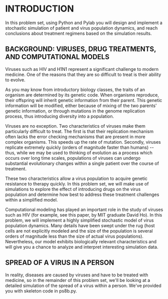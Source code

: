 INTRODUCTION
============

In this problem set, using Python and Pylab you will design and implement a stochastic simulation of patient and virus population dynamics, and reach conclusions about treatment regimens based on the simulation results.

BACKGROUND: VIRUSES, DRUG TREATMENTS, AND COMPUTATIONAL MODELS
--------------------------------------------------------------

Viruses such as HIV and H1N1 represent a significant challenge to modern medicine. One of the reasons that they are so difficult to treat is their ability to evolve.

As you may know from introductory biology classes, the traits of an organism are determined by its genetic code. When organisms reproduce, their offspring will inherit genetic information from their parent. This genetic information will be modified, either because of mixing of the two parents' genetic information, or through mutations in the genome replication process, thus introducing diversity into a population.

Viruses are no exception. Two characteristics of viruses make them particularly difficult to treat. The first is that their replication mechanism often lacks the error checking mechanisms that are present in more complex organisms. This speeds up the rate of mutation. Secondly, viruses replicate extremely quickly (orders of magnitude faster than humans) -- thus, while we may be used to thinking of evolution as a process which occurs over long time scales, populations of viruses can undergo substantial evolutionary changes within a single patient over the course of treatment.

These two characteristics allow a virus population to acquire genetic resistance to therapy quickly. In this problem set, we will make use of simulations to explore the effect of introducing drugs on the virus population and determine how best to address these treatment challenges within a simplified model.

Computational modeling has played an important role in the study of viruses such as HIV (for example, see this paper, by MIT graduate David Ho). In this problem, we will implement a highly simplified stochastic model of virus population dynamics. Many details have been swept under the rug (host cells are not explicitly modeled and the size of the population is several orders of magnitude less than the size of actual virus populations). Nevertheless, our model exhibits biologically relevant characteristics and will give you a chance to analyze and interpret interesting simulation data.

SPREAD OF A VIRUS IN A PERSON
-----------------------------

In reality, diseases are caused by viruses and have to be treated with medicine, so in the remainder of this problem set, we'll be looking at a detailed simulation of the spread of a virus within a person. We've provided you with skeleton code in ps8b.py.
